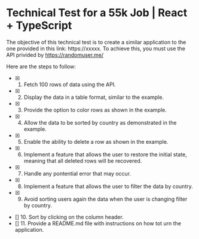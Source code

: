 # Technical Test for a 55k Job | React + TypeScript

The objective of this technical test is to create a similar application to the one provided in this link: https://xxxxx. To achieve this, you must use the API privided by https://randomuser.me/

Here are the steps to follow:

- [x] 1. Fetch 100 rows of data using the API.
- [x] 2. Display the data in a table format, similar to the example.
- [x] 3. Provide the option to color rows as shown in the example.
- [x] 4. Allow the data to be sorted by country as demonstrated in the example.
- [x] 5. Enable the ability to delete a row as shown in the example.
- [x] 6. Implement a feature that allows the user to restore the initial state, meaning that all deleted rows will be recovered.
- [x] 7. Handle any pontential error that may occur.
- [x] 8. Implement a feature that allows the user to filter the data by country.
- [x] 9. Avoid sorting users again the data when the user is changing filter by country.
- [] 10. Sort by clicking on the column header.
- [] 11. Provide a README.md file with instructions on how tot urn the application.
